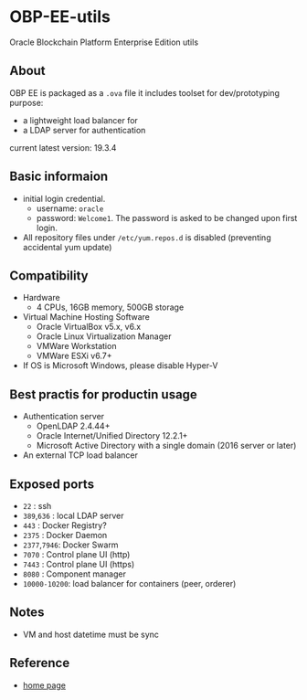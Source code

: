 # OBP-EE-utils
Oracle Blockchain Platform Enterprise Edition utils

## About
OBP EE is packaged as a `.ova` file
it includes toolset for dev/prototyping purpose:
- a lightweight load balancer for 
- a LDAP server for authentication

current latest version: 19.3.4
## Basic informaion
- initial login credential. 
  - username: `oracle`
  - password: `Welcome1`. The password is asked to be changed upon first login. 
- All repository files under `/etc/yum.repos.d` is disabled (preventing accidental yum update)
## Compatibility
- Hardware
  - 4 CPUs, 16GB memory, 500GB storage
- Virtual Machine Hosting Software
  - Oracle VirtualBox v5.x, v6.x
  - Oracle Linux Virtualization Manager
  - VMWare Workstation
  - VMWare ESXi v6.7+
- If OS is Microsoft Windows, please disable Hyper-V

## Best practis for productin usage
- Authentication server
  - OpenLDAP 2.4.44+
  - Oracle Internet/Unified Directory 12.2.1+
  - Microsoft Active Directory with a single domain (2016 server or later)
- An external TCP load balancer
## Exposed ports
- `22`        : ssh
- `389`,`636` : local LDAP server
- `443`       : Docker Registry?
- `2375`      : Docker Daemon
- `2377`,`7946`: Docker Swarm
- `7070`      : Control plane UI (http) 
- `7443`      : Control plane UI (https) 
- `8080`      : Component manager
- `10000-10200`: load balancer for containers (peer, orderer)
## Notes
- VM and host datetime must be sync
## Reference
- [home page](https://www.oracle.com/blockchain/blockchain-platform-enterprise-edition)
